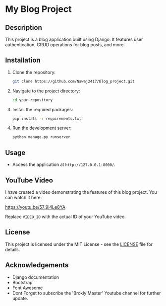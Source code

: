 # My Blog Project

## Description
This project is a blog application built using Django. It features user authentication, CRUD operations for blog posts, and more.

## Installation

1. Clone the repository:
    ```bash
    git clone https://github.com/Nawaj2417/Blog_project.git
    ```

2. Navigate to the project directory:
    ```bash
    cd your-repository
    ```

3. Install the required packages:
    ```bash
    pip install -r requirements.txt
    ```

4. Run the development server:
    ```bash
    python manage.py runserver
    ```

## Usage
- Access the application at `http://127.0.0.1:8000/`.

## YouTube Video
I have created a video demonstrating the features of this blog project. You can watch it here:

https://youtu.be/57_9i4Le8YA

Replace `VIDEO_ID` with the actual ID of your YouTube video.

## License
This project is licensed under the MIT License - see the [LICENSE](LICENSE) file for details.

## Acknowledgements
- Django documentation
- Bootstrap
- Font Awesome
- Dont Forget to subscribe the 'Brokly Master' Youtube channel for further update.

